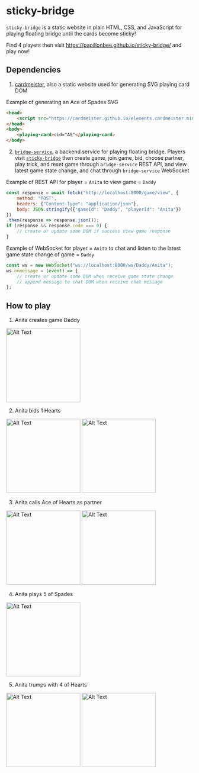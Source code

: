 # sticky-bridge

`sticky-bridge` is a static website in plain HTML, CSS, and JavaScript for playing floating bridge until the cards become sticky! 

Find 4 players then visit https://papillonbee.github.io/sticky-bridge/ and play now!

## Dependencies
1. [cardmeister](https://github.com/cardmeister/cardmeister.github.io), also a static website used for generating SVG playing card DOM

Example of generating an Ace of Spades SVG
```html
<head>
    <script src="https://cardmeister.github.io/elements.cardmeister.min.js"></script>
</head>
<body>
    <playing-card>cid="AS"</playing-card>
</body>
```

2. [`bridge-service`](https://github.com/papillonbee/bridge-service), a backend service for playing floating bridge. Players visit [`sticky-bridge`](https://papillonbee.github.io/sticky-bridge/) then create game, join game, bid, choose partner, play trick, and reset game through `bridge-service` REST API, and view latest game state change, and chat through `bridge-service` WebSocket

Example of REST API for player = `Anita` to view game = `Daddy`
```javascript
const response = await fetch("http://localhost:8000/game/view", {
    method: "POST",
    headers: {"Content-Type": "application/json"},
    body: JSON.stringify({"gameId": "Daddy", "playerId": "Anita"})
})
.then(response => response.json());
if (response && response.code === 0) {
    // create or update some DOM if success view game response
}
```

Example of WebSocket for player = `Anita` to chat and listen to the latest game state change of game = `Daddy`
```javascript
const ws = new WebSocket("ws://localhost:8000/ws/Daddy/Anita");
ws.onmessage = (event) => {
    // create or update some DOM when receive game state change
    // append message to chat DOM when receive chat message
};
```

## How to play
1. Anita creates game Daddy

<img src="https://github.com/user-attachments/assets/2cad0685-4ab8-46de-8d15-04a14a1ccec4" alt="Alt Text" width="200">

2. Anita bids 1 Hearts

<img src="https://github.com/user-attachments/assets/e95dae98-e47d-431d-8188-568bb41f40c1" alt="Alt Text" width="200">
<img src="https://github.com/user-attachments/assets/ae776156-a8b3-4202-aaab-593c2ce5dfa3" alt="Alt Text" width="200">

3. Anita calls Ace of Hearts as partner

<img src="https://github.com/user-attachments/assets/d2113359-1e89-4c79-9f58-643994f06933" alt="Alt Text" width="200">
<img src="https://github.com/user-attachments/assets/ca3b7c9c-f40b-45bb-bf27-e740ce517ff6" alt="Alt Text" width="200">

4. Anita plays 5 of Spades

<img src="https://github.com/user-attachments/assets/9a1ac59c-384e-435d-96b9-b20eef803082" alt="Alt Text" width="200">

5. Anita trumps with 4 of Hearts

<img src="https://github.com/user-attachments/assets/a5bf8a0b-2392-4e7c-b6c4-6c641fd92b84" alt="Alt Text" width="200">
<img src="https://github.com/user-attachments/assets/8a491747-2199-48fa-9791-7b9140447e61" alt="Alt Text" width="200">